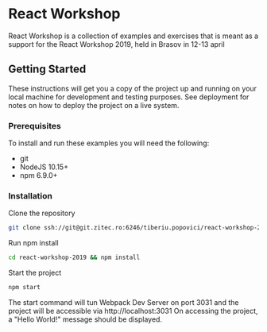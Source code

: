 # React Workshop #
React Workshop is a collection of examples and exercises that is meant as a support for the React Workshop 2019, held in Brasov in 12-13 april

## Getting Started ##
These instructions will get you a copy of the project up and running on your local machine for development and testing purposes. See deployment for notes on how to deploy the project on a live system.

### Prerequisites ###
To install and run these examples you will need the following:
* git
* NodeJS 10.15+
* npm 6.9.0+

### Installation ###
Clone the repository
``` bash
git clone ssh://git@git.zitec.ro:6246/tiberiu.popovici/react-workshop-2019.git
```
Run npm install
``` bash
cd react-workshop-2019 && npm install
```
Start the project
``` bash
npm start
```
The start command will tun Webpack Dev Server on port 3031 and the project will be accessible via http://localhost:3031
On accessing the project, a "Hello World!" message should be displayed.